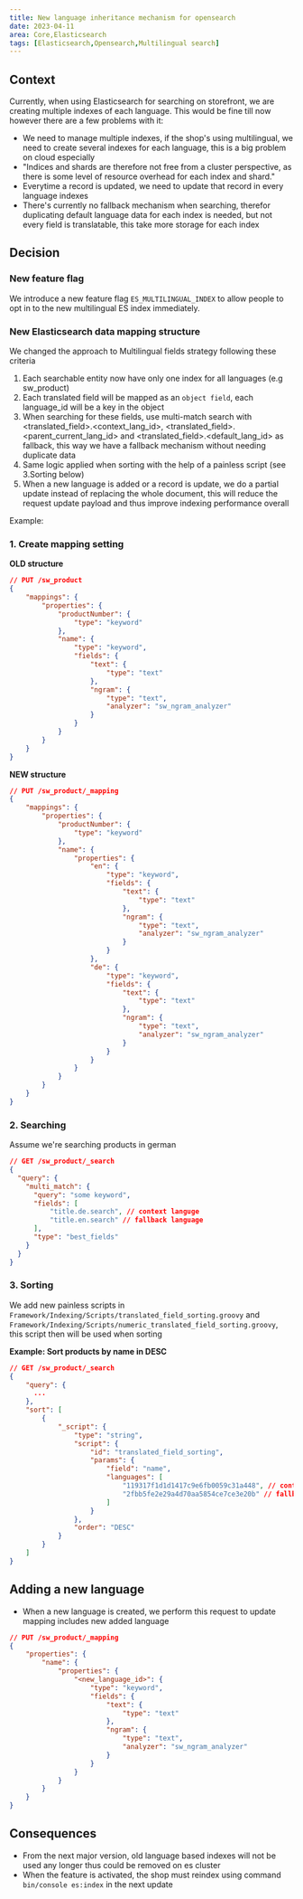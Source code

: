 ```yaml
---
title: New language inheritance mechanism for opensearch
date: 2023-04-11
area: Core,Elasticsearch
tags: [Elasticsearch,Opensearch,Multilingual search]
---
```


## Context

Currently, when using Elasticsearch for searching on storefront, we are creating multiple indexes of each language. This would be fine till now however there are a few problems with it:

- We need to manage multiple indexes, if the shop's using multilingual, we need to create several indexes for each language, this is a big problem on cloud especially
- "Indices and shards are therefore not free from a cluster perspective, as there is some level of resource overhead for each index and shard."
- Everytime a record is updated, we need to update that record in every language indexes
- There's currently no fallback mechanism when searching, therefor duplicating default language data for each index is needed, but not every field is translatable, this take more storage for each index 

## Decision

### New feature flag

We introduce a new feature flag `ES_MULTILINGUAL_INDEX` to allow people to opt in to the new multilingual ES index immediately.

### New Elasticsearch data mapping structure

We changed the approach to Multilingual fields strategy following these criteria

1. Each searchable entity now have only one index for all languages (e.g sw_product)
2. Each translated field will be mapped as an `object field`, each language_id will be a key in the object
3. When searching for these fields, use multi-match search with <translated_field>.<context_lang_id>, <translated_field>.<parent_current_lang_id> and <translated_field>.<default_lang_id> as fallback, this way we have a fallback mechanism without needing duplicate data
4. Same logic applied when sorting with the help of a painless script (see 3.Sorting below)
5. When a new language is added or a record is update, we do a partial update instead of replacing the whole document, this will reduce the request update payload and thus improve indexing performance overall

Example:

### 1. Create mapping setting

**OLD structure**

```json
// PUT /sw_product
{
    "mappings": {
        "properties": {
            "productNumber": {
                "type": "keyword"
            },
            "name": {
                "type": "keyword",
                "fields": {
                    "text": {
                        "type": "text"
                    },
                    "ngram": {
                        "type": "text",
                        "analyzer": "sw_ngram_analyzer"
                    }
                }
            }
        }
    }
}
```

**NEW structure**

```json
// PUT /sw_product/_mapping
{
    "mappings": {
        "properties": {
            "productNumber": {
                "type": "keyword"
            },
            "name": {
                "properties": {
                    "en": {
                        "type": "keyword",
                        "fields": {
                            "text": {
                                "type": "text"
                            },
                            "ngram": {
                                "type": "text",
                                "analyzer": "sw_ngram_analyzer"
                            }
                        }
                    },
                    "de": {
                        "type": "keyword",
                        "fields": {
                            "text": {
                                "type": "text"
                            },
                            "ngram": {
                                "type": "text",
                                "analyzer": "sw_ngram_analyzer"
                            }
                        }
                    }
                }
            }
        }
    }
}
```

### 2. Searching

Assume we're searching products in german

```json
// GET /sw_product/_search
{
  "query": {
    "multi_match": {
      "query": "some keyword",
      "fields": [
          "title.de.search", // context languge
          "title.en.search" // fallback language
      ],
      "type": "best_fields" 
    }
  }
}
```

### 3. Sorting 

We add new painless scripts in `Framework/Indexing/Scripts/translated_field_sorting.groovy` and `Framework/Indexing/Scripts/numeric_translated_field_sorting.groovy`, this script then will be used when sorting

**Example: Sort products by name in DESC**

```json
// GET /sw_product/_search
{
    "query": {
      ...
    },
    "sort": [
        {
            "_script": {
                "type": "string",
                "script": {
                    "id": "translated_field_sorting",
                    "params": {
                        "field": "name",
                        "languages": [
                            "119317f1d1d1417c9e6fb0059c31a448", // context language
                            "2fbb5fe2e29a4d70aa5854ce7ce3e20b" // fallback language
                        ]
                    }
                },
                "order": "DESC"
            }
        }
    ]
}
```

## Adding a new language

- When a new language is created, we perform this request to update mapping includes new added language

```json
// PUT /sw_product/_mapping
{
    "properties": {
        "name": {
            "properties": {
                "<new_language_id>": {
                    "type": "keyword",
                    "fields": {
                        "text": {
                            "type": "text"
                        },
                        "ngram": {
                            "type": "text",
                            "analyzer": "sw_ngram_analyzer"
                        }
                    }
                }
            }
        }
    }
}
```

## Consequences

- From the next major version, old language based indexes will not be used any longer thus could be removed on es cluster
- When the feature is activated, the shop must reindex using command `bin/console es:index` in the next update
